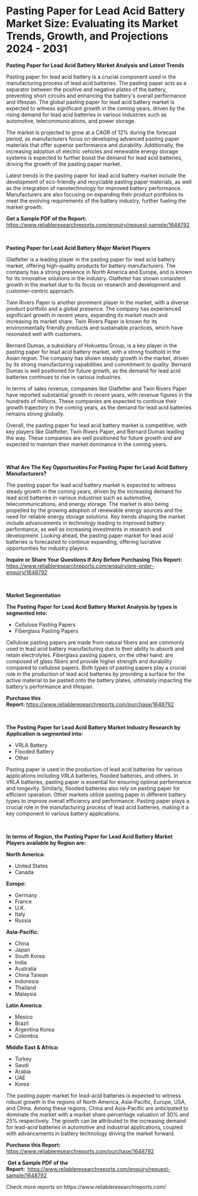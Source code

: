 <p><h1>Pasting Paper for Lead Acid Battery Market Size: Evaluating its Market Trends, Growth, and Projections 2024 - 2031</h1></p><p><strong>Pasting Paper for Lead Acid Battery Market Analysis and Latest Trends</strong></p>
<p><p>Pasting paper for lead acid battery is a crucial component used in the manufacturing process of lead acid batteries. The pasting paper acts as a separator between the positive and negative plates of the battery, preventing short circuits and enhancing the battery's overall performance and lifespan. The global pasting paper for lead acid battery market is expected to witness significant growth in the coming years, driven by the rising demand for lead acid batteries in various industries such as automotive, telecommunications, and power storage.</p><p>The market is projected to grow at a CAGR of 12% during the forecast period, as manufacturers focus on developing advanced pasting paper materials that offer superior performance and durability. Additionally, the increasing adoption of electric vehicles and renewable energy storage systems is expected to further boost the demand for lead acid batteries, driving the growth of the pasting paper market.</p><p>Latest trends in the pasting paper for lead acid battery market include the development of eco-friendly and recyclable pasting paper materials, as well as the integration of nanotechnology for improved battery performance. Manufacturers are also focusing on expanding their product portfolios to meet the evolving requirements of the battery industry, further fueling the market growth.</p></p>
<p><strong>Get a Sample PDF of the Report:&nbsp;</strong> <a href="https://www.reliableresearchreports.com/enquiry/request-sample/1648792">https://www.reliableresearchreports.com/enquiry/request-sample/1648792</a></p>
<p>&nbsp;</p>
<p><strong>Pasting Paper for Lead Acid Battery Major Market Players</strong></p>
<p><p>Glatfelter is a leading player in the pasting paper for lead acid battery market, offering high-quality products for battery manufacturers. The company has a strong presence in North America and Europe, and is known for its innovative solutions in the industry. Glatfelter has shown consistent growth in the market due to its focus on research and development and customer-centric approach.</p><p>Twin Rivers Paper is another prominent player in the market, with a diverse product portfolio and a global presence. The company has experienced significant growth in recent years, expanding its market reach and increasing its market share. Twin Rivers Paper is known for its environmentally friendly products and sustainable practices, which have resonated well with customers.</p><p>Bernard Dumas, a subsidiary of Hokuetsu Group, is a key player in the pasting paper for lead acid battery market, with a strong foothold in the Asian region. The company has shown steady growth in the market, driven by its strong manufacturing capabilities and commitment to quality. Bernard Dumas is well positioned for future growth, as the demand for lead acid batteries continues to rise in various industries.</p><p>In terms of sales revenue, companies like Glatfelter and Twin Rivers Paper have reported substantial growth in recent years, with revenue figures in the hundreds of millions. These companies are expected to continue their growth trajectory in the coming years, as the demand for lead acid batteries remains strong globally.</p><p>Overall, the pasting paper for lead acid battery market is competitive, with key players like Glatfelter, Twin Rivers Paper, and Bernard Dumas leading the way. These companies are well positioned for future growth and are expected to maintain their market dominance in the coming years.</p></p>
<p>&nbsp;</p>
<p><strong>What Are The Key Opportunities For Pasting Paper for Lead Acid Battery Manufacturers?</strong></p>
<p><p>The pasting paper for lead acid battery market is expected to witness steady growth in the coming years, driven by the increasing demand for lead acid batteries in various industries such as automotive, telecommunications, and energy storage. The market is also being propelled by the growing adoption of renewable energy sources and the need for reliable energy storage solutions. Key trends shaping the market include advancements in technology leading to improved battery performance, as well as increasing investments in research and development. Looking ahead, the pasting paper market for lead acid batteries is forecasted to continue expanding, offering lucrative opportunities for industry players.</p></p>
<p><strong>Inquire or Share Your Questions If Any Before Purchasing This Report:</strong> <a href="https://www.reliableresearchreports.com/enquiry/pre-order-enquiry/1648792">https://www.reliableresearchreports.com/enquiry/pre-order-enquiry/1648792</a></p>
<p>&nbsp;</p>
<p><strong>Market Segmentation</strong></p>
<p><strong>The Pasting Paper for Lead Acid Battery Market Analysis by types is segmented into:</strong></p>
<p><ul><li>Cellulose Pasting Papers</li><li>Fiberglass Pasting Papers</li></ul></p>
<p><p>Cellulose pasting papers are made from natural fibers and are commonly used in lead acid battery manufacturing due to their ability to absorb and retain electrolytes. Fiberglass pasting papers, on the other hand, are composed of glass fibers and provide higher strength and durability compared to cellulose papers. Both types of pasting papers play a crucial role in the production of lead acid batteries by providing a surface for the active material to be pasted onto the battery plates, ultimately impacting the battery's performance and lifespan.</p></p>
<p><strong>Purchase this Report:&nbsp;</strong><a href="https://www.reliableresearchreports.com/purchase/1648792">https://www.reliableresearchreports.com/purchase/1648792</a></p>
<p>&nbsp;</p>
<p><strong>The Pasting Paper for Lead Acid Battery Market Industry Research by Application is segmented into:</strong></p>
<p><ul><li>VRLA Battery</li><li>Flooded Battery</li><li>Other</li></ul></p>
<p><p>Pasting paper is used in the production of lead acid batteries for various applications including VRLA batteries, flooded batteries, and others. In VRLA batteries, pasting paper is essential for ensuring optimal performance and longevity. Similarly, flooded batteries also rely on pasting paper for efficient operation. Other markets utilize pasting paper in different battery types to improve overall efficiency and performance. Pasting paper plays a crucial role in the manufacturing process of lead acid batteries, making it a key component in various battery applications.</p></p>
<p>&nbsp;</p>
<p><strong>In terms of Region, the Pasting Paper for Lead Acid Battery Market Players available by Region are:</strong></p>
<p>
    <p> <strong> North America: </strong>
        <ul>
            <li>United States</li>
            <li>Canada</li>
        </ul>
        </p> 
    <p> <strong> Europe: </strong>
        <ul>
            <li>Germany</li>
            <li>France</li>
            <li>U.K.</li>
            <li>Italy</li>
            <li>Russia</li>
        </ul>
        </p> 
    <p> <strong> Asia-Pacific: </strong>
        <ul>
            <li>China</li>
            <li>Japan</li>
            <li>South Korea</li>
            <li>India</li>
            <li>Australia</li>
            <li>China Taiwan</li>
            <li>Indonesia</li>
            <li>Thailand</li>
            <li>Malaysia</li>
        </ul>
        </p> 
    <p> <strong> Latin America: </strong>
        <ul>
            <li>Mexico</li>
            <li>Brazil</li>
            <li>Argentina Korea</li>
            <li>Colombia</li>
        </ul>
        </p> 
    <p> <strong> Middle East & Africa: </strong>
        <ul>
            <li>Turkey</li>
            <li>Saudi</li>
            <li>Arabia</li>
            <li>UAE</li>
            <li>Korea</li>
        </ul>
    </p>
    </p>
<p><p>The pasting paper market for lead-acid batteries is expected to witness robust growth in the regions of North America, Asia-Pacific, Europe, USA, and China. Among these regions, China and Asia-Pacific are anticipated to dominate the market with a market share percentage valuation of 30% and 25% respectively. The growth can be attributed to the increasing demand for lead-acid batteries in automotive and industrial applications, coupled with advancements in battery technology driving the market forward.</p></p>
<p><strong>Purchase this Report: </strong><a href="https://www.reliableresearchreports.com/purchase/1648792">https://www.reliableresearchreports.com/purchase/1648792</a></p>
<p>&nbsp;<strong>Get a Sample PDF of the Report:&nbsp;&nbsp;</strong><a href="https://www.reliableresearchreports.com/enquiry/request-sample/1648792">https://www.reliableresearchreports.com/enquiry/request-sample/1648792</a></p>
<p><strong></strong></p>
<p>Check more reports on https://www.reliableresearchreports.com/</p>